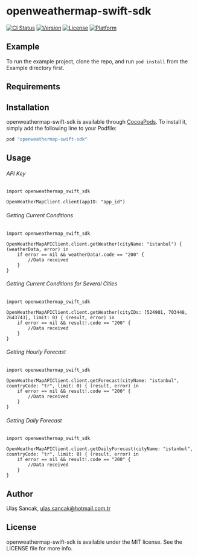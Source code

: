 # openweathermap-swift-sdk

[![CI Status](http://img.shields.io/travis/rocxteady/openweathermap-swift-sdk.svg?style=flat)](https://travis-ci.org/rocxteady/openweathermap-swift-sdk)
[![Version](https://img.shields.io/cocoapods/v/openweathermap-swift-sdk.svg?style=flat)](http://cocoapods.org/pods/openweathermap-swift-sdk)
[![License](https://img.shields.io/cocoapods/l/openweathermap-swift-sdk.svg?style=flat)](http://cocoapods.org/pods/openweathermap-swift-sdk)
[![Platform](https://img.shields.io/cocoapods/p/openweathermap-swift-sdk.svg?style=flat)](http://cocoapods.org/pods/openweathermap-swift-sdk)

## Example

To run the example project, clone the repo, and run `pod install` from the Example directory first.

## Requirements

## Installation

openweathermap-swift-sdk is available through [CocoaPods](http://cocoapods.org). To install
it, simply add the following line to your Podfile:

```ruby
pod "openweathermap-swift-sdk"
```
## Usage
###### API Key
```
import openweathermap_swift_sdk

OpenWeatherMapClient.client(appID: "app_id")
```

###### Getting Current Conditions
```
import openweathermap_swift_sdk

OpenWeatherMapAPIClient.client.getWeather(cityName: "istanbul") { (weatherData, error) in
    if error == nil && weatherData!.code == "200" {
		//Data received
    }
}
```
###### Getting Current Conditions for Several Cities
```
import openweathermap_swift_sdk

OpenWeatherMapAPIClient.client.getWeather(cityIDs: [524901, 703448, 2643743], limit: 0) { (result, error) in
    if error == nil && result!.code == "200" {
		//Data received
    }
}
```
###### Getting Hourly Forecast
```
import openweathermap_swift_sdk

OpenWeatherMapAPIClient.client.getForecast(cityName: "istanbul", countryCode: "tr", limit: 0) { (result, error) in
    if error == nil && result!.code == "200" {
		//Data received
    }
}
```
###### Getting Daily Forecast
```
import openweathermap_swift_sdk

OpenWeatherMapAPIClient.client.getDailyForecast(cityName: "istanbul", countryCode: "tr", limit: 0) { (result, error) in
    if error == nil && result!.code == "200" {
		//Data received
    }
}
```

## Author

Ulaş Sancak, ulas.sancak@hotmail.com.tr

## License

openweathermap-swift-sdk is available under the MIT license. See the LICENSE file for more info.
